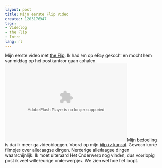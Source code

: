 ```yaml
---
layout: post
title: Mijn eerste Flip Video
created: 1203176947
tags:
- Videolog
- the Flip
- Intro
lang: nl
---
```

Mijn eerste video met [the Flip](http://www.theflip.com/). Ik had em op eBay gekocht en mocht hem vanmiddag op het postkantoor gaan ophalen. <object type="application/x-shockwave-flash" data="http://blip.tv/scripts/flash/showplayer.swf?enablejs=true&feedurl=http%3A%2F%2Fberkes%2Eblip%2Etv%2Frss&file=http%3A%2F%2Fblip%2Etv%2Frss%2Fflash%2F679208&showplayerpath=http%3A%2F%2Fblip%2Etv%2Fscripts%2Fflash%2Fshowplayer%2Eswf" width="400" height="255" allowfullscreen="true" id="showplayer"><param name="movie" value="http://blip.tv/scripts/flash/showplayer.swf?enablejs=true&feedurl=http%3A%2F%2Fberkes%2Eblip%2Etv%2Frss&file=http%3A%2F%2Fblip%2Etv%2Frss%2Fflash%2F679208&showplayerpath=http%3A%2F%2Fblip%2Etv%2Fscripts%2Fflash%2Fshowplayer%2Eswf" /><param name="quality" value="best" /><embed src="http://blip.tv/scripts/flash/showplayer.swf?enablejs=true&feedurl=http%3A%2F%2Fberkes%2Eblip%2Etv%2Frss&file=http%3A%2F%2Fblip%2Etv%2Frss%2Fflash%2F679208&showplayerpath=http%3A%2F%2Fblip%2Etv%2Fscripts%2Fflash%2Fshowplayer%2Eswf" quality="best" width="400" height="255" name="showplayer" type="application/x-shockwave-flash"></embed></object>Mijn bedoeling is dat ik meer ga videobloggen. Vooral op mijn [blip.tv kanaal](http://berkes.blip.tv/). Gewoon korte filmpjes over alledaagse dingen. Nerderige alledaagse dingen waarschijnlijk. Ik moet uiteraard Het Onderwerp nog vinden, dus voorlopig post ik veel willekeurige onderwerpjes. We zien wel hoe het loopt.
